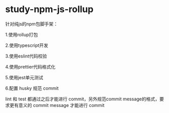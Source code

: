 # study-npm-js-rollup

针对纯js的npm包脚手架：

1.使用rollup打包

2.使用typescript开发

3.使用eslint代码校验

4.使用prettier代码格式化

5.使用jest单元测试

6.配置 husky 规范 commit

 lint 和 test 都通过之后才能进行 commit，另外规范commit message的格式，要求更有意义的 commit message 才能进行 commit

